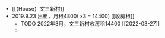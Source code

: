 - [[【House】文三新村]]
- 2019.9.23 出租，月租4800( x3 = 14400) [[收房租]]
	- TODO 2022年3月，文三新村收房租14400 [[2022-03-27]]
	-